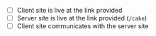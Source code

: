 - [ ] Client site is live at the link provided
- [ ] Server site is live at the link provided (`/cake`)
- [ ] Client site communicates with the server site
